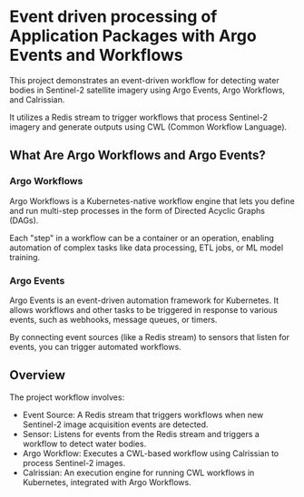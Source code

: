 # Event driven processing of Application Packages with Argo Events and Workflows

This project demonstrates an event-driven workflow for detecting water bodies in Sentinel-2 satellite imagery using Argo Events, Argo Workflows, and Calrissian. 

It utilizes a Redis stream to trigger workflows that process Sentinel-2 imagery and generate outputs using CWL (Common Workflow Language).

## What Are Argo Workflows and Argo Events?

### Argo Workflows

Argo Workflows is a Kubernetes-native workflow engine that lets you define and run multi-step processes in the form of Directed Acyclic Graphs (DAGs).

Each "step" in a workflow can be a container or an operation, enabling automation of complex tasks like data processing, ETL jobs, or ML model training.

### Argo Events

Argo Events is an event-driven automation framework for Kubernetes. It allows workflows and other tasks to be triggered in response to various events, such as webhooks, message queues, or timers.

By connecting event sources (like a Redis stream) to sensors that listen for events, you can trigger automated workflows.

## Overview

The project workflow involves:

* Event Source: A Redis stream that triggers workflows when new Sentinel-2 image acquisition events are detected.
* Sensor: Listens for events from the Redis stream and triggers a workflow to detect water bodies.
* Argo Workflow: Executes a CWL-based workflow using Calrissian to process Sentinel-2 images.
* Calrissian: An execution engine for running CWL workflows in Kubernetes, integrated with Argo Workflows.